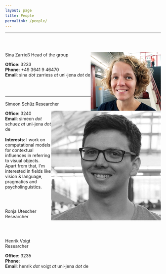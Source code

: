 ```yaml
---
layout: page
title: People
permalink: /people/
---
```


______

<br/><br/>

<img style="float: right;" src="/assets/profilesina.jpg">
  Sina Zarrieß  
  Head of the group  

  __Office__: 3233  
  __Phone__: +49 3641 9 46470    
  __Email__: sina *dot* zarriess *at* uni-jena *dot* de  

<br/><br/>

______


<img style="float: right;" src="/assets/simeon.jpg">
  Simeon Schüz  
  Researcher  

  __Office__: 3240  
  __Email__: simeon *dot* schuez *at* uni-jena *dot* de  
  <br/>
  __Interests__: 
  I work on computational models for contextual influences in referring to visual objects. 
  Apart from that, I'm interested in fields like vision & language, pragmatics and psycholinguistics. 

<br/><br/>


<!-- <img style="float: right;" src="/assets/profilesina.jpg"> -->
  Ronja Utescher  
  Researcher  

<!-- 
  __Office__: 3233  
  __Phone__: +49 3641 9 46470    
  __Email__: sina *dot* zarriess *at* uni-jena *dot* de  
-->

<br/><br/>


<!-- <img style="float: right;" src="/assets/profilesina.jpg"> -->
  Henrik Voigt  
  Researcher  

  __Office__: 3235  
  __Phone__:     
  __Email__: henrik *dot* voigt *at* uni-jena *dot* de  

<br/><br/>
